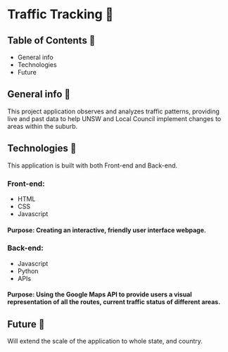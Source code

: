 # Traffic Tracking 🚥

## Table of Contents 📖

- General info
- Technologies
- Future

## General info 🧠

This project application observes and analyzes traffic patterns, providing live and past data to help UNSW and Local Council implement changes to areas within the suburb.

## Technologies 🚀

This application is built with both Front-end and Back-end.

### Front-end:

- HTML
- CSS
- Javascript

#### Purpose: Creating an interactive, friendly user interface webpage.

### Back-end:

- Javascript
- Python
- APIs

#### Purpose: Using the Google Maps API to provide users a visual representation of all the routes, current traffic status of different areas.

## Future 🔮

Will extend the scale of the application to whole state, and country.
